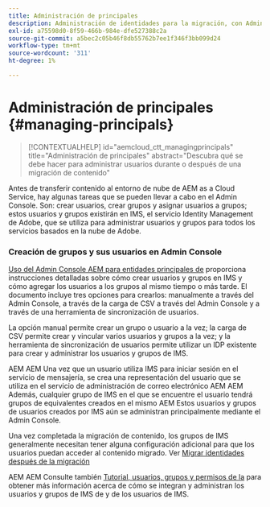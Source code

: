 ```yaml
---
title: Administración de principales
description: Administración de identidades para la migración, con Admin Console
exl-id: a75598d0-8f59-466b-984e-dfe527388c2a
source-git-commit: a5bec2c05b46f8db55762b7ee1f346f3bb099d24
workflow-type: tm+mt
source-wordcount: '311'
ht-degree: 1%

---
```


# Administración de principales {#managing-principals}

>[!CONTEXTUALHELP]
>id="aemcloud_ctt_managingprincipals"
>title="Administración de principales"
>abstract="Descubra qué se debe hacer para administrar usuarios durante o después de una migración de contenido"

Antes de transferir contenido al entorno de nube de AEM as a Cloud Service, hay algunas tareas que se pueden llevar a cabo en el Admin Console.  Son: crear usuarios, crear grupos y asignar usuarios a grupos; estos usuarios y grupos existirán en IMS, el servicio Identity Management de Adobe, que se utiliza para administrar usuarios y grupos para todos los servicios basados en la nube de Adobe.

### Creación de grupos y sus usuarios en Admin Console

[Uso del Admin Console AEM para entidades principales de](https://experienceleague.adobe.com/en/docs/experience-manager-cloud-service/content/security/ims-support#how-to-set-up) proporciona instrucciones detalladas sobre cómo crear usuarios y grupos en IMS y cómo agregar los usuarios a los grupos al mismo tiempo o más tarde.  El documento incluye tres opciones para crearlos: manualmente a través del Admin Console, a través de la carga de CSV a través del Admin Console y a través de una herramienta de sincronización de usuarios.

La opción manual permite crear un grupo o usuario a la vez; la carga de CSV permite crear y vincular varios usuarios y grupos a la vez; y la herramienta de sincronización de usuarios permite utilizar un IDP existente para crear y administrar los usuarios y grupos de IMS.

AEM AEM Una vez que un usuario utiliza IMS para iniciar sesión en el servicio de mensajería, se crea una representación del usuario que se utiliza en el servicio de administración de correo electrónico  AEM AEM Además, cualquier grupo de IMS en el que se encuentre el usuario tendrá grupos de equivalentes creados en el mismo  AEM Estos usuarios y grupos de usuarios creados por IMS aún se administran principalmente mediante el Admin Console.

Una vez completada la migración de contenido, los grupos de IMS generalmente necesitan tener alguna configuración adicional para que los usuarios puedan acceder al contenido migrado.  Ver [Migrar identidades después de la migración](/help/journey-migration/managing-principals-after-migration.md)

AEM AEM Consulte también [Tutorial, usuarios, grupos y permisos de la](https://experienceleague.adobe.com/en/docs/experience-manager-learn/cloud-service/accessing/aem-users-groups-and-permissions) para obtener más información acerca de cómo se integran y administran los usuarios y grupos de IMS de y de los usuarios de IMS.
